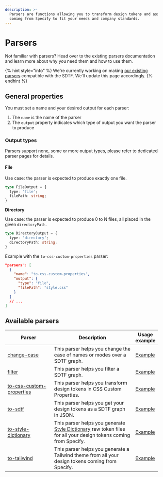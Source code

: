 ```yaml
---
description: >-
  Parsers are functions allowing you to transform design tokens and assets
  coming from Specify to fit your needs and company standards.
---
```


# Parsers

Not familiar with parsers? Head over to the existing parsers documentation and learn more about why you need them and how to use them.

{% hint style="info" %}
We're currently working on making [our existing parsers](../../concepts/parsers.md#all-parsers-available) compatible with the SDTF. We'll update this page accordingly.
{% endhint %}

## General properties

You must set a name and your desired output for each parser:

1. The `name` is the name of the parser
2. The `output` property indicates which type of output you want the parser to produce

### Output types

Parsers support none, some or more output types, please refer to dedicated parser pages for details.

#### File

Use case: the parser is expected to produce exactly one file.

```typescript
type FileOutput = {
  type: 'file';
  filePath: string;
}
```

**Directory**

Use case: the parser is expected to produce 0 to N files, all placed in the given `directoryPath`.

```typescript
type DirectoryOutput = {
  type: 'directory';
  directoryPath: string;
}
```

Example with the `to-css-custom-properties` parser:

```json
"parsers": [
  {
    "name": "to-css-custom-properties",
    "output": {
      "type": "file",
      "filePath": "style.css"
    }
  }
  // ...
]
```

## Available parsers



<table data-full-width="true"><thead><tr><th width="264">Parser</th><th width="586.3333333333334">Description</th><th>Usage example</th></tr></thead><tbody><tr><td><a href="change-case.md">change-case</a></td><td>This parser helps you change the case of names or modes over a SDTF graph.</td><td><a href="change-case.md#basic-usage">Example</a></td></tr><tr><td><a href="filter.md">filter</a></td><td>This parser helps you filter a SDTF graph.</td><td><a href="filter.md#basic-usage-select-all-tokens-from-a-group-in-a-collection">Example</a></td></tr><tr><td><a href="to-css-custom-properties.md">to-css-custom-properties</a></td><td>This parser helps you transform design tokens in CSS Custom Properties.</td><td><a href="to-css-custom-properties.md#basic-usage">Example</a></td></tr><tr><td><a href="to-sdtf.md">to-sdtf</a></td><td>This parser helps you get your design tokens as a SDTF graph in JSON.</td><td><a href="to-sdtf.md#basic-usage">Example</a></td></tr><tr><td><a href="to-style-dictionary.md">to-style-dictionary</a></td><td>This parser helps you generate <a href="https://amzn.github.io/style-dictionary/#/">Style Dictionary</a> raw token files for all your design tokens coming from Specify.</td><td><a href="to-style-dictionary.md#basic-usage">Example</a></td></tr><tr><td><a href="to-tailwind.md">to-tailwind</a></td><td>This parser helps you generate a Tailwind theme from all your design tokens coming from Specify.</td><td><a href="to-tailwind.md#basic-usage">Example</a></td></tr></tbody></table>
